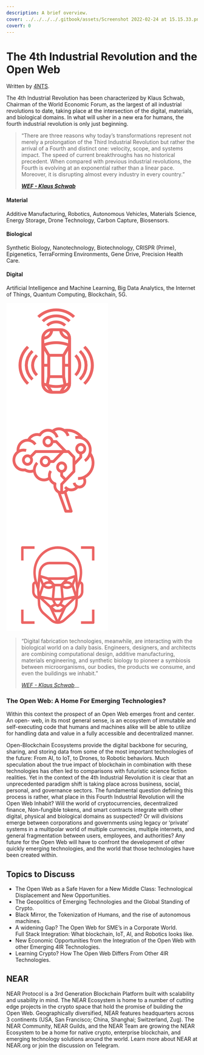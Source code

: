 ```yaml
---
description: A brief overview.
cover: ../../../../.gitbook/assets/Screenshot 2022-02-24 at 15.15.33.png
coverY: 0
---
```


# The 4th Industrial Revolution and the Open Web

Written by [4NTS](https://nearguilds.com/documentation/).&#x20;

The 4th Industrial Revolution has been characterized by Klaus Schwab, Chairman of the World Economic Forum, as the largest of all industrial revolutions to date, taking place at the intersection of the digital, materials, and biological domains. In what will usher in a new era for humans, the fourth industrial revolution is only just beginning.

> “There are three reasons why today’s transformations represent not merely a prolongation of the Third Industrial Revolution but rather the arrival of a Fourth and distinct one: velocity, scope, and systems impact. The speed of current breakthroughs has no historical precedent. When compared with previous industrial revolutions, the Fourth is evolving at an exponential rather than a linear pace. Moreover, it is disrupting almost every industry in every country.”&#x20;
>
>
>
> __[_WEF - Klaus Schwab_](https://www.weforum.org/agenda/2016/01/the-fourth-industrial-revolution-what-it-means-and-how-to-respond/)__

#### Material&#x20;

Additive Manufacturing, Robotics, Autonomous Vehicles, Materials Science, Energy Storage, Drone Technology, Carbon Capture, Biosensors.

#### Biological

Synthetic Biology, Nanotechnology, Biotechnology, CRISPR (Prime), Epigenetics, TerraForming Environments, Gene Drive, Precision Health Care.

#### Digital

Artificial Intelligence and Machine Learning, Big Data Analytics, the Internet of Things, Quantum Computing, Blockchain, 5G.

![](<../../../../.gitbook/assets/Screenshot 2022-02-24 at 15.16.18.png>)

> “Digital fabrication technologies, meanwhile, are interacting with the biological world on a daily basis. Engineers, designers, and architects are combining computational design, additive manufacturing, materials engineering, and synthetic biology to pioneer a symbiosis between microorganisms, our bodies, the products we consume, and even the buildings we inhabit.”&#x20;
>
>
>
> [_WEF - Klaus Schwab_](https://www.weforum.org/agenda/2016/01/the-fourth-industrial-revolution-what-it-means-and-how-to-respond/)__

### The Open Web: A Home For Emerging Technologies?

Within this context the prospect of an Open Web emerges front and center. An open- web, in its most general sense, is an ecosystem of immutable and self-executing code that humans and machines alike will be able to utilize for handling data and value in a fully accessible and decentralized manner.&#x20;

Open-Blockchain Ecosystems provide the digital backbone for securing, sharing, and storing data from some of the most important technologies of the future: From AI, to IoT, to Drones, to Robotic behaviors. Much speculation about the true impact of blockchain in combination with these technologies has often led to comparisons with futuristic science fiction realities. Yet in the context of the 4th Industrial Revolution it is clear that an unprecedented paradigm shift is taking place across business, social, personal, and governance sectors. The fundamental question defining this process is rather, what place in this Fourth Industrial Revolution will the Open Web Inhabit? Will the world of cryptocurrencies, decentralized finance, Non-fungible tokens, and smart contracts integrate with other digital, physical and biological domains as suspected? Or will divisions emerge between corporations and governments using legacy or ‘private’ systems in a multipolar world of multiple currencies, multiple internets, and general fragmentation between users, employees, and authorities? Any future for the Open Web will have to confront the development of other quickly emerging technologies, and the world that those technologies have been created within.

## Topics to Discuss

* The Open Web as a Safe Haven for a New Middle Class: Technological Displacement and New Opportunities.
* The Geopolitics of Emerging Technologies and the Global Standing of Crypto.
* Black Mirror, the Tokenization of Humans, and the rise of autonomous machines.
* A widening Gap? The Open Web for SME’s in a Corporate World.\
  Full Stack Integration: What blockchain, IoT, AI, and Robotics looks like.
* New Economic Opportunities from the Integration of the Open Web with other Emerging 4IR Technologies.
* Learning Crypto? How The Open Web Differs From Other 4IR Technologies.

## NEAR

NEAR Protocol is a 3rd Generation Blockchain Platform built with scalability and usability in mind. The NEAR Ecosystem is home to a number of cutting edge projects in the crypto space that hold the promise of building the Open Web. Geographically diversified, NEAR features headquarters across 3 continents (USA, San Francisco; China, Shanghai; Switzerland, Zug). The NEAR Community, NEAR Guilds, and the NEAR Team are growing the NEAR Ecosystem to be a home for native crypto, enterprise blockchain, and emerging technology solutions around the world. Learn more about NEAR at NEAR.org or join the discussion on Telegram.
